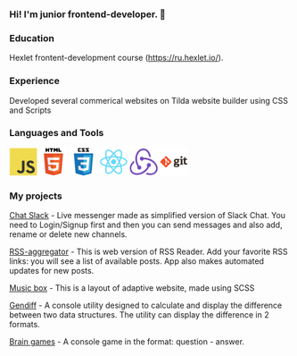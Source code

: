 ### Hi! I'm junior frontend-developer. 👋

### Education
Hexlet frontent-development course (https://ru.hexlet.io/). 

### Experience 
Developed several commerical websites on Tilda website builder using CSS and Scripts

### Languages and Tools

<p float="left">
  <img src="https://github.com/devicons/devicon/blob/master/icons/javascript/javascript-original.svg" width="50" height="50">
  <img src="https://github.com/devicons/devicon/blob/master/icons/html5/html5-original-wordmark.svg" width="50" height="50">
  <img src="https://github.com/devicons/devicon/blob/master/icons/css3/css3-original-wordmark.svg" width="50" height="50">
  <img src="https://github.com/devicons/devicon/blob/master/icons/react/react-original.svg" width="50" height="50">
  <img src="https://github.com/devicons/devicon/blob/master/icons/redux/redux-original.svg" width="50" height="50">
  <img src="https://github.com/devicons/devicon/blob/master/icons/git/git-original-wordmark.svg" width="50" height="50">
</p>

### My projects

[Chat Slack](https://github.com/Viltorn/frontend-project-12) - Live messenger made as simplified version of Slack Chat. You need to Login/Signup first and then you can send messages and also add, rename or delete new channels.

[RSS-aggregator](https://github.com/Viltorn/frontend-project-11) - This is web version of RSS Reader. Add your favorite RSS links: you will see a list of available posts. App also makes automated updates for new posts.

[Music box](https://github.com/Viltorn/layout-designer-project-lvl2) - This is a layout of adaptive website, made using SCSS

[Gendiff](https://github.com/Viltorn/frontend-project-lvl2) - A console utility designed to calculate and display the difference between two data structures. The utility can display the difference in 2 formats.

[Brain games](https://github.com/Viltorn/frontend-project-lvl1) - A console game in the format: question - answer.
